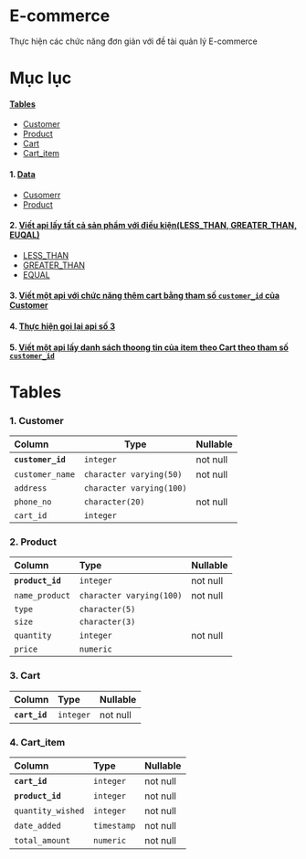 
# E-commerce 
Thực hiện các chức năng đơn giản với đề tài quản lý E-commerce
# Mục lục
#### [Tables](#tables)
- [Customer](#1-customer)
- [Product](#2-product)
- [Cart](#3-cart)
- [Cart_item](#4-cart_item)
#### 1. [Data](#data)
 - [Cusomerr](#)
 - [Product](#product)
#### 2. [Viết api lấy tất cả sản phẩm với điều kiện(LESS_THAN, GREATER_THAN, EUQAL) ](#Câu2)
- [LESS_THAN](#lessthan)
- [GREATER_THAN](#greater_than)
- [EQUAL](#equal)
#### 3. [Viết một api với chức năng thêm cart bằng tham số `customer_id` của Customer](#Câu3)
#### 4. [Thực hiện gọi lại api số 3](#Câu4)
#### 5. [Viết một api lấy danh sách thoong tin của item theo **Cart** theo tham số `customer_id`](#Câu5)


# Tables
### 1. Customer

|    Column     |          Type          | Nullable |                  
|:-----------   |------------------------|----------|
| **`customer_id`**   | `integer  `              | not null | 
 |`customer_name` | `character varying(50)`  | not null |
 |`address`       | `character varying(100)` |          |
 |`phone_no`      | `character(20)`        | not null |
 |`cart_id`       | `integer`               |          |

### 2. Product
|    Column    |          Type           | Nullable |
|:-----------  |:---------------------|:-------|
|**`product_id`**   | `integer`               |not null |
|`name_product` | `character varying(100)`  | not null |
| `type`         | `character(5)`             |       |
| `size`         | `character(3)`           |          |
| `quantity`     | `integer`                  | not null |
| `price`        | `numeric`                   |          |

### 3. Cart
| Column  |  Type    | Nullable |    
|:--------|:-------|:-----------|       
|**`cart_id`** | `integer` | not null |

### 4. Cart_item
 |    Column      |            Type            | Nullable | 
|:--------------|:--------------------------|:--------|
 |**`cart_id`**         | `integer`                    | not null |
| **`product_id`**     | `integer`                    | not null |
 |`quantity_wished` | `integer`                      | not null |
 |`date_added`      | `timestamp`  | not null | 
 |`total_amount`    | `numeric`                     | not null |







